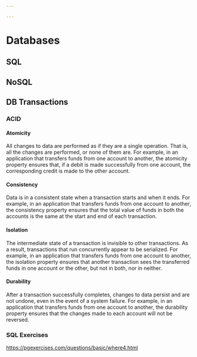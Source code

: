 ```yaml
---

---
```


# Databases

## SQL

## NoSQL

## DB Transactions

### ACID

#### Atomicity
All changes to data are performed as if they are a single operation. That is, all the changes are performed, or none of them are.
For example, in an application that transfers funds from one account to another, the atomicity property ensures that, if a debit is made successfully from one account, the corresponding credit is made to the other account.

#### Consistency
Data is in a consistent state when a transaction starts and when it ends.
For example, in an application that transfers funds from one account to another, the consistency property ensures that the total value of funds in both the accounts is the same at the start and end of each transaction.

#### Isolation
The intermediate state of a transaction is invisible to other transactions. As a result, transactions that run concurrently appear to be serialized.
For example, in an application that transfers funds from one account to another, the isolation property ensures that another transaction sees the transferred funds in one account or the other, but not in both, nor in neither.

#### Durability
After a transaction successfully completes, changes to data persist and are not undone, even in the event of a system failure.
For example, in an application that transfers funds from one account to another, the durability property ensures that the changes made to each account will not be reversed.

### SQL Exercises

https://pgexercises.com/questions/basic/where4.html